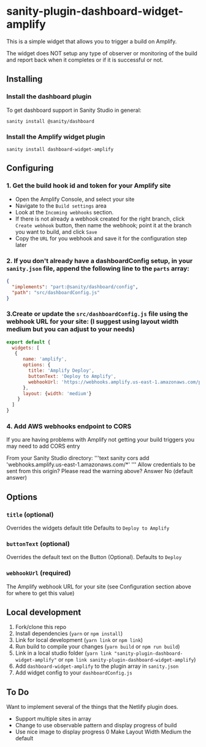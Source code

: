 # sanity-plugin-dashboard-widget-amplify

This is a simple widget that allows you to trigger a build on Amplify.  

The widget does NOT setup any type of observer or monitoring of the build and report back when it completes or if it is successful or not.  

## Installing

### Install the dashboard plugin
To get dashboard support in Sanity Studio in general:

```text
sanity install @sanity/dashboard
```


### Install the Amplify widget plugin

```text
sanity install dashboard-widget-amplify
```

## Configuring

### 1. Get the build hook id and token for your Amplify site
- Open the Amplify Console,  and select your site
- Navigate to the `Build settings` area 
- Look at the `Incoming webhooks` section.  
- If there is not already a webhook created for the right branch, click `Create webhook` button, then name the webhook; point it at the branch you want to build, and click `Save`
- Copy the `URL` for you webhook and save it for the configuration step later

### 2. If you don't already have a dashboardConfig setup, in your `sanity.json` file, append the following line to the `parts` array:

  ```json
  {
    "implements": "part:@sanity/dashboard/config",
    "path": "src/dashboardConfig.js"
  }
  ```
### 3.Create or update the `src/dashboardConfig.js` file using the webhook URL for your site:  (I suggest using layout width medium but you can adjust to your needs)

```javascript
export default {
  widgets: [
   {
      name: 'amplify',
      options: {
        title: 'Amplify Deploy',
        buttonText: 'Deploy to Amplify',
        webhookUrl: 'https://webhooks.amplify.us-east-1.amazonaws.com/prod/webhooks?id=xyxyxyxy-xyxy-xyxy-xyxy-xyxyxyxyxyxy&token=dfhjksfdh7dsfkjdsfsdfhkj098',
      },
      layout: {width: 'medium'}  
    }
  ]
}
```

### 4. Add AWS webhooks endpoint to CORS 
If you are having problems with Amplify not getting your build triggers you may need to add CORS entry

From your Sanity Studio directory:
  '''text
    sanity cors add 'webhooks.amplify.us-east-1.amazonaws.com/*'
  '''
Allow credentials to be sent from this origin? Please read the warning above?  Answer No (default answer)

## Options


### `title` (optional)

Overrides the widgets default title 
Defaults to `Deploy to Amplify`


### `buttonText` (optional)

Overrides the default text on the Button (Optional). 
Defaults to `Deploy`

### `webhookUrl` (required) 
The Amplify webhook URL for your site 
(see Configuration section above for where to get this value)

## Local development

1. Fork/clone this repo
2. Install dependencies (`yarn` or `npm install`)
3. Link for local development (`yarn link` or `npm link`)
4. Run build to compile your changes (`yarn build` or `npm run build`)
5. Link in a local studio folder (`yarn link "sanity-plugin-dashboard-widget-amplify"` or `npm link sanity-plugin-dashboard-widget-amplify`)
6. Add `dashboard-widget-amplify` to the plugin array in `sanity.json`
7. Add widget config to your `dashboardConfig.js`

## To Do
Want to implement several of the things that the Netlify plugin does.
- Support multiple sites in array
- Change to use observable pattern and display progress of build 
- Use nice image to display progress
0 Make Layout Width Medium the default

